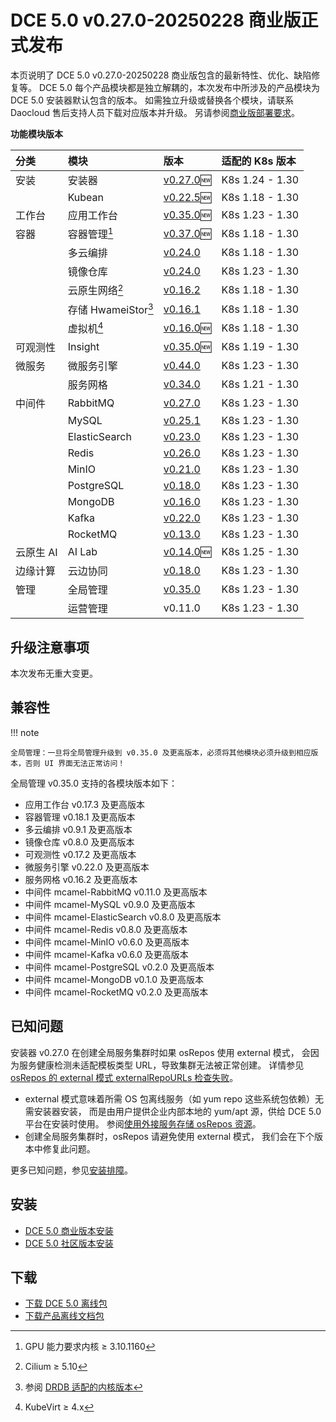 # DCE 5.0 v0.27.0-20250228 商业版正式发布

本页说明了 DCE 5.0 v0.27.0-20250228 商业版包含的最新特性、优化、缺陷修复等。
DCE 5.0 每个产品模块都是独立解耦的，本次发布中所涉及的产品模块为 DCE 5.0 安装器默认包含的版本。
如需独立升级或替换各个模块，请联系 Daocloud 售后支持人员下载对应版本并升级。
另请参阅[商业版部署要求](../../install/commercial/deploy-requirements.md)。

**功能模块版本**

| 分类 | 模块 | 版本 | 适配的 K8s 版本 |
| :--- | :---- | :--- | :--------- |
| 安装 | 安装器 | [v0.27.0](../../install/release-notes.md#v0270):new: | K8s 1.24 - 1.30 |
| | Kubean | [v0.22.5](https://github.com/kubean-io/kubean/releases):new: | K8s 1.18 - 1.30 |
| 工作台 | 应用工作台 | [v0.35.0](../../amamba/intro/release-notes.md#v0350):new: | K8s 1.23 - 1.30 |
| 容器 | 容器管理[^1] | [v0.37.0](../../kpanda/intro/release-notes.md#v0370):new: | K8s 1.18 - 1.30 |
| | 多云编排 | [v0.24.0](../../kairship/intro/release-notes.md#v0240) | K8s 1.18 - 1.30 |
| | 镜像仓库 | [v0.24.0](../../kangaroo/intro/release-notes.md#v0240) | K8s 1.23 - 1.30 |
| | 云原生网络[^2] | [v0.16.2](../../network/intro/release-notes.md#v0162) | K8s 1.18 - 1.30 |
| | 存储 HwameiStor[^3] | [v0.16.1](../../storage/hwameistor/release-notes.md#v0161) | K8s 1.18 - 1.30 |
| | 虚拟机[^4] | [v0.16.0](../../virtnest/intro/release-notes.md#v0160):new: | K8s 1.18 - 1.30 |
| 可观测性 | Insight | [v0.35.0](../../insight/intro/release-notes.md#v0350):new: | K8s 1.19 - 1.30 |
| 微服务 | 微服务引擎 | [v0.44.0](../../skoala/intro/release-notes.md#v0440) | K8s 1.23 - 1.30 |
| | 服务网格 | [v0.34.0](../../mspider/intro/release-notes.md#v0340) | K8s 1.21 - 1.30 |
| 中间件 | RabbitMQ | [v0.27.0](../../middleware/rabbitmq/release-notes.md#v0270) | K8s 1.23 - 1.30 |
| | MySQL | [v0.25.1](../../middleware/mysql/release-notes.md#v0251) | K8s 1.23 - 1.30 |
| | ElasticSearch | [v0.23.0](../../middleware/elasticsearch/release-notes.md#v0230) | K8s 1.23 - 1.30 |
| | Redis | [v0.26.0](../../middleware/redis/release-notes.md#v0260) | K8s 1.23 - 1.30 |
| | MinIO | [v0.21.0](../../middleware/minio/release-notes.md#v0210) | K8s 1.23 - 1.30 |
| | PostgreSQL | [v0.18.0](../../middleware/postgresql/release-notes.md#v0180) | K8s 1.23 - 1.30 |
| | MongoDB | [v0.16.0](../../middleware/mongodb/release-notes.md#v0160) | K8s 1.23 - 1.30 |
| | Kafka | [v0.22.0](../../middleware/kafka/release-notes.md#v0220) | K8s 1.23 - 1.30 |
| | RocketMQ | [v0.13.0](../../middleware/rocketmq/release-notes.md#v0130) | K8s 1.23 - 1.30 |
| 云原生 AI | AI Lab | [v0.14.0](../../baize/intro/release-notes.md#v0140):new: | K8s 1.25 - 1.30 |
| 边缘计算 | 云边协同 | [v0.18.0](../../kant/intro/release-notes.md#v0180) | K8s 1.23 - 1.30 |
| 管理 | 全局管理 | [v0.35.0](../../ghippo/intro/release-notes.md#v0350) | K8s 1.23 - 1.30 |
| | 运营管理 | v0.11.0 | K8s 1.23 - 1.30 |

[^1]: GPU 能力要求内核 ≥ 3.10.1160
[^2]: Cilium ≥ 5.10
[^3]: 参阅 [DRDB 适配的内核版本](../../storage/hwameistor/intro/drbd-support.md)
[^4]: KubeVirt ≥ 4.x

## 升级注意事项 <a id="upgrade-notes" />

本次发布无重大变更。

## 兼容性

!!! note

    全局管理：一旦将全局管理升级到 v0.35.0 及更高版本，必须将其他模块必须升级到相应版本，否则 UI 界面无法正常访问！

全局管理 v0.35.0 支持的各模块版本如下：

- 应用工作台 v0.17.3 及更高版本
- 容器管理 v0.18.1 及更高版本
- 多云编排 v0.9.1 及更高版本
- 镜像仓库 v0.8.0 及更高版本
- 可观测性 v0.17.2 及更高版本
- 微服务引擎 v0.22.0 及更高版本
- 服务网格 v0.16.2 及更高版本
- 中间件 mcamel-RabbitMQ v0.11.0 及更高版本
- 中间件 mcamel-MySQL v0.9.0 及更高版本
- 中间件 mcamel-ElasticSearch v0.8.0 及更高版本
- 中间件 mcamel-Redis v0.8.0 及更高版本
- 中间件 mcamel-MinIO v0.6.0 及更高版本
- 中间件 mcamel-Kafka v0.6.0 及更高版本
- 中间件 mcamel-PostgreSQL v0.2.0 及更高版本
- 中间件 mcamel-MongoDB v0.1.0 及更高版本
- 中间件 mcamel-RocketMQ v0.2.0 及更高版本

## 已知问题

安装器 v0.27.0 在创建全局服务集群时如果 osRepos 使用 external 模式，
会因为服务健康检测未适配模板类型 URL，导致集群无法被正常创建。
详情参见 [osRepos 的 external 模式 externalRepoURLs 检查失败](../../install/faq.md#osrepos-external-externalrepourls)。

- external 模式意味着所需 OS 包离线服务（如 yum repo 这些系统包依赖）无需安装器安装，
  而是由用户提供企业内部本地的 yum/apt 源，供给 DCE 5.0 平台在安装时使用。
  参阅[使用外接服务存储 osRepos 资源](../../install/commercial/external/external-os.md)。
- 创建全局服务集群时，osRepos 请避免使用 external 模式，
  我们会在下个版本中修复此问题。

更多已知问题，参见[安装排障](../../install/faq.md)。

## 安装

- [DCE 5.0 商业版本安装](../../install/commercial/deploy-arch.md)
- [DCE 5.0 社区版本安装](../../install/community/resources.md)

## 下载

- [下载 DCE 5.0 离线包](../../download/index.md)
- [下载产品离线文档包](../../download/index.md#_5)
